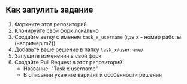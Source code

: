 ## Как запулить задание

1. Форкните этот репозиторий
2. Клонируйте свой форк локально
3. Создайте ветку с именем `task_x_username` (где x - номер работы (например m2))
4. Добавьте ваше решение в папку `task_x/username/`
5. Запушите изменения в свой форк
6. Создайте Pull Request в этот репозиторий:
   - Название: "Task x username"
   - В описании укажите вариант и особенности решения
